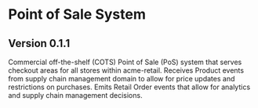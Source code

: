 # Point of Sale System

## Version 0.1.1

Commercial off-the-shelf (COTS) Point of Sale (PoS) system that serves checkout areas for all stores within acme-retail.   Receives Product events from supply chain management domain to allow for price updates and restrictions on purchases.  Emits Retail Order events that allow for analytics and supply chain management decisions.

